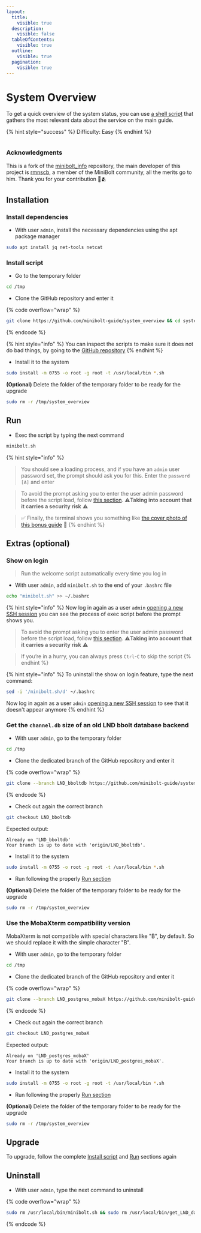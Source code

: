 ```yaml
---
layout:
  title:
    visible: true
  description:
    visible: false
  tableOfContents:
    visible: true
  outline:
    visible: true
  pagination:
    visible: true
---
```


# System Overview

To get a quick overview of the system status, you can use [a shell script](https://github.com/minibolt-guide/system_overview) that gathers the most relevant data about the service on the main guide.

{% hint style="success" %}
Difficulty: Easy
{% endhint %}

<figure><img src="../../.gitbook/assets/system_overview.png" alt=""><figcaption></figcaption></figure>

### Acknowledgments <a href="#acknowledgments" id="acknowledgments"></a>

This is a fork of the [minibolt\_info](https://github.com/rmnscb/minibolt_info) repository, the main developer of this project is [rmnscb](https://github.com/rmnscb), a member of the MiniBolt community, all the merits go to him. Thank you for your contribution 🧡🫂

## Installation

### Install dependencies

* With user `admin`, install the necessary dependencies using the apt package manager

```bash
sudo apt install jq net-tools netcat
```

### Install script

* Go to the temporary folder

```bash
cd /tmp
```

* Clone the GitHub repository and enter it

{% code overflow="wrap" %}
```bash
git clone https://github.com/minibolt-guide/system_overview && cd system_overview
```
{% endcode %}

{% hint style="info" %}
You can inspect the scripts to make sure it does not do bad things, by going to the [GitHub repository](https://github.com/minibolt-guide/system_overview)
{% endhint %}

* Install it to the system

```bash
sudo install -m 0755 -o root -g root -t /usr/local/bin *.sh
```

**(Optional)** Delete the folder of the temporary folder to be ready for the upgrade

```bash
sudo rm -r /tmp/system_overview
```

## Run

* Exec the script by typing the next command

```bash
minibolt.sh
```

{% hint style="info" %}
> You should see a loading process, and if you have an `admin` user password set, the prompt should ask you for this. Enter the `password [A]` and enter

> To avoid the prompt asking you to enter the user admin password before the script load, follow [this section](../../bonus/system/ssh-keys.md#disable-admin-password-request-caution). ⚠️**Taking into account that it carries a security risk** ⚠️

> ✅ Finally, the terminal shows you something like [the cover photo of this bonus guide](system-overview.md) 🎨
{% endhint %}

## Extras (optional)

### Show on login <a href="#show-on-login-optional" id="show-on-login-optional"></a>

> Run the welcome script automatically every time you log in

* With user `admin`, add `minibolt.sh` to the end of your `.bashrc` file

```bash
echo "minibolt.sh" >> ~/.bashrc
```

{% hint style="info" %}
Now log in again as a user `admin` [opening a new SSH session](../../index-1/remote-access.md#access-with-secure-shell) you can see the process of exec script before the prompt shows you.

> To avoid the prompt asking you to enter the user admin password before the script load, follow [this section](../../bonus/system/ssh-keys.md#disable-admin-password-request-caution). ⚠️**Taking into account that it carries a security risk** ⚠️

> If you’re in a hurry, you can always press `Ctrl`-`C` to skip the script
{% endhint %}

{% hint style="info" %}
To uninstall the show on login feature, type the next command:

```bash
sed -i '/minibolt.sh/d' ~/.bashrc
```

Now log in again as a user `admin` [opening a new SSH session](../../index-1/remote-access.md#access-with-secure-shell) to see that it doesn't appear anymore
{% endhint %}

### Get the `channel.db` size of an old LND bbolt database backend

* With user `admin`, go to the temporary folder

```bash
cd /tmp
```

* Clone the dedicated branch of the GitHub repository and enter it

{% code overflow="wrap" %}
```bash
git clone --branch LND_bboltdb https://github.com/minibolt-guide/system_overview && cd system_overview
```
{% endcode %}

* Check out again the correct branch

```bash
git checkout LND_bboltdb
```

Expected output:

```
Already on 'LND_bboltdb'
Your branch is up to date with 'origin/LND_bboltdb'.
```

* Install it to the system

```bash
sudo install -m 0755 -o root -g root -t /usr/local/bin *.sh
```

* Run following the properly [Run section](system-overview.md#run)

**(Optional)** Delete the folder of the temporary folder to be ready for the upgrade

```bash
sudo rm -r /tmp/system_overview
```

### Use the MobaXterm compatibility version

MobaXterm is not compatible with special characters like "₿", by default. So we should replace it with the simple character "B".

* With user `admin`, go to the temporary folder

```bash
cd /tmp
```

* Clone the dedicated branch of the GitHub repository and enter it

{% code overflow="wrap" %}
```bash
git clone --branch LND_postgres_mobaX https://github.com/minibolt-guide/system_overview && cd system_overview
```
{% endcode %}

* Check out again the correct branch

```bash
git checkout LND_postgres_mobaX
```

Expected output:

```
Already on 'LND_postgres_mobaX'
Your branch is up to date with 'origin/LND_postgres_mobaX'.
```

* Install it to the system

```bash
sudo install -m 0755 -o root -g root -t /usr/local/bin *.sh
```

* Run following the properly [Run section](system-overview.md#run)

**(Optional)** Delete the folder of the temporary folder to be ready for the upgrade

```bash
sudo rm -r /tmp/system_overview
```

## Upgrade

To upgrade, follow the complete [Install](system-overview.md#install)[ script](system-overview.md#install-script) and [Run](system-overview.md#run) sections again

## Uninstall

* With user `admin`, type the next command to uninstall

{% code overflow="wrap" %}
```bash
sudo rm /usr/local/bin/minibolt.sh && sudo rm /usr/local/bin/get_LND_data.sh && sudo rm /usr/local/bin/get_CLN_data.sh
```
{% endcode %}
